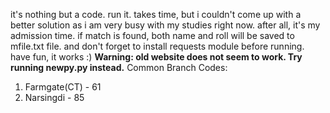 it's nothing but a code. run it. takes time, but i couldn't come up with a better solution as i am very busy with my studies right now. after all, it's my admission time. if match is found, both name and roll will be saved to mfile.txt file. and don't forget to install requests module before running. have fun, it works :)
**Warning: old website does not seem to work. Try running newpy.py instead.**
Common Branch Codes:
1. Farmgate(CT) - 61
2. Narsingdi - 85
